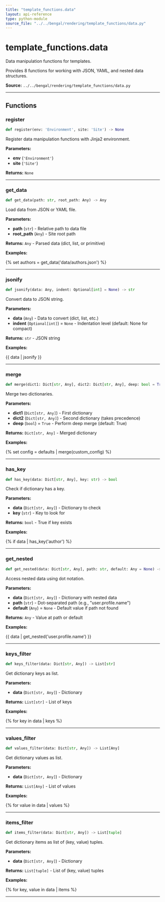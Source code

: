 ```yaml
---
title: "template_functions.data"
layout: api-reference
type: python-module
source_file: "../../bengal/rendering/template_functions/data.py"
---
```


# template_functions.data

Data manipulation functions for templates.

Provides 8 functions for working with JSON, YAML, and nested data structures.

**Source:** `../../bengal/rendering/template_functions/data.py`

---


## Functions

### register

```python
def register(env: 'Environment', site: 'Site') -> None
```

Register data manipulation functions with Jinja2 environment.

**Parameters:**

- **env** (`'Environment'`)
- **site** (`'Site'`)

**Returns:** `None`





---
### get_data

```python
def get_data(path: str, root_path: Any) -> Any
```

Load data from JSON or YAML file.

**Parameters:**

- **path** (`str`) - Relative path to data file
- **root_path** (`Any`) - Site root path

**Returns:** `Any` - Parsed data (dict, list, or primitive)


**Examples:**

{% set authors = get_data('data/authors.json') %}




---
### jsonify

```python
def jsonify(data: Any, indent: Optional[int] = None) -> str
```

Convert data to JSON string.

**Parameters:**

- **data** (`Any`) - Data to convert (dict, list, etc.)
- **indent** (`Optional[int]`) = `None` - Indentation level (default: None for compact)

**Returns:** `str` - JSON string


**Examples:**

{{ data | jsonify }}




---
### merge

```python
def merge(dict1: Dict[str, Any], dict2: Dict[str, Any], deep: bool = True) -> Dict[str, Any]
```

Merge two dictionaries.

**Parameters:**

- **dict1** (`Dict[str, Any]`) - First dictionary
- **dict2** (`Dict[str, Any]`) - Second dictionary (takes precedence)
- **deep** (`bool`) = `True` - Perform deep merge (default: True)

**Returns:** `Dict[str, Any]` - Merged dictionary


**Examples:**

{% set config = defaults | merge(custom_config) %}




---
### has_key

```python
def has_key(data: Dict[str, Any], key: str) -> bool
```

Check if dictionary has a key.

**Parameters:**

- **data** (`Dict[str, Any]`) - Dictionary to check
- **key** (`str`) - Key to look for

**Returns:** `bool` - True if key exists


**Examples:**

{% if data | has_key('author') %}




---
### get_nested

```python
def get_nested(data: Dict[str, Any], path: str, default: Any = None) -> Any
```

Access nested data using dot notation.

**Parameters:**

- **data** (`Dict[str, Any]`) - Dictionary with nested data
- **path** (`str`) - Dot-separated path (e.g., "user.profile.name")
- **default** (`Any`) = `None` - Default value if path not found

**Returns:** `Any` - Value at path or default


**Examples:**

{{ data | get_nested('user.profile.name') }}




---
### keys_filter

```python
def keys_filter(data: Dict[str, Any]) -> List[str]
```

Get dictionary keys as list.

**Parameters:**

- **data** (`Dict[str, Any]`) - Dictionary

**Returns:** `List[str]` - List of keys


**Examples:**

{% for key in data | keys %}




---
### values_filter

```python
def values_filter(data: Dict[str, Any]) -> List[Any]
```

Get dictionary values as list.

**Parameters:**

- **data** (`Dict[str, Any]`) - Dictionary

**Returns:** `List[Any]` - List of values


**Examples:**

{% for value in data | values %}




---
### items_filter

```python
def items_filter(data: Dict[str, Any]) -> List[tuple]
```

Get dictionary items as list of (key, value) tuples.

**Parameters:**

- **data** (`Dict[str, Any]`) - Dictionary

**Returns:** `List[tuple]` - List of (key, value) tuples


**Examples:**

{% for key, value in data | items %}




---
